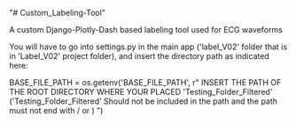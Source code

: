 "# Custom_Labeling-Tool" 

A custom Django-Plotly-Dash based labeling tool used for ECG waveforms 

You will have to go into settings.py in the main app ('label_V02' folder that is in 'Label_V02' project folder), and insert the directory path as indicated here:

BASE_FILE_PATH = os.getenv('BASE_FILE_PATH', r" INSERT THE PATH OF THE ROOT DIRECTORY WHERE YOUR PLACED 'Testing_Folder_Filtered' ('Testing_Folder_Filtered' Should not be included in the path and the path must not end with / or \) ")
